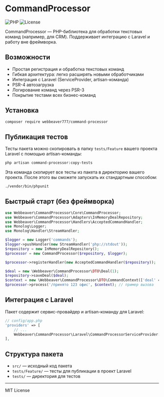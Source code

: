 # CommandProcessor

![PHP](https://img.shields.io/badge/PHP-8.0%2B-blue)
![License](https://img.shields.io/badge/license-MIT-green)

CommandProcessor — PHP-библиотека для обработки текстовых команд (например, для CRM). Поддерживает интеграцию с Laravel и работу вне фреймворка.

## Возможности
- Простая регистрация и обработка текстовых команд
- Гибкая архитектура: легко расширять новыми обработчиками
- Интеграция с Laravel (ServiceProvider, artisan-команда)
- PSR-4 автозагрузка
- Логирование команд через PSR-3
- Покрытие тестами всех бизнес-команд

## Установка
```bash
composer require webbeaver777/command-processor
```

## Публикация тестов
Тесты пакета можно скопировать в папку `tests/Feature` вашего проекта Laravel с помощью artisan-команды:

```bash
php artisan command-processor:copy-tests
```

Эта команда скопирует все тесты из пакета в директорию вашего проекта. После этого вы сможете запускать их стандартным способом:

```bash
./vendor/bin/phpunit
```

## Быстрый старт (без фреймворка)
```php
use Webbeaver\CommandProcessor\Core\CommandProcessor;
use Webbeaver\CommandProcessor\Adapters\InMemoryDealRepository;
use Webbeaver\CommandProcessor\Handlers\AcceptedCommandHandler;
use Monolog\Logger;
use Monolog\Handler\StreamHandler;

$logger = new Logger('commands');
$logger->pushHandler(new StreamHandler('php://stdout'));
$repository = new InMemoryDealRepository();
$processor = new CommandProcessor($repository, $logger);

$processor->registerHandler(new AcceptedCommandHandler($repository));

$deal = new \Webbeaver\CommandProcessor\DTO\Deal(1);
$repository->saveDeal($deal);
$context = new \Webbeaver\CommandProcessor\DTO\CommandContext(['deal' => $deal]);
$processor->process('/принято 123 офис', $context); // пример вызова
```

## Интеграция с Laravel
Пакет содержит сервис-провайдер и artisan-команду для Laravel:

```php
// config/app.php
'providers' => [
    // ...
    Webbeaver\CommandProcessor\Laravel\CommandProcessorServiceProvider::class,
],
```

## Структура пакета
- `src/` — исходный код пакета
- `tests/Feature/` — тесты для публикации в проект Laravel
- `tests/` — директория для тестов

---

MIT License
